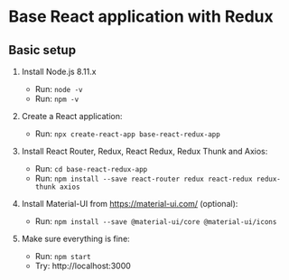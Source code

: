 # Base React application with Redux
## Basic setup

1. Install Node.js 8.11.x
	- Run: `node -v`
	- Run: `npm -v`

2. Create a React application:
	- Run: `npx create-react-app base-react-redux-app`
	
3. Install React Router, Redux, React Redux, Redux Thunk and Axios:
	- Run: `cd base-react-redux-app`
	- Run: `npm install --save react-router redux react-redux redux-thunk axios`
	
4. Install Material-UI from https://material-ui.com/ (optional):
	- Run: `npm install --save @material-ui/core @material-ui/icons`

5. Make sure everything is fine:
	- Run: `npm start`
	- Try: http://localhost:3000